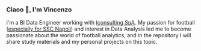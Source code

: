 ### Ciaoo 👋, I'm Vincenzo

I'm a BI Data Engineer working with [Iconsulting SpA](https://www.iconsulting.biz). 
My passion for football ([especially for SSC Napoli](https://sscnapoli.it)) and interest in Data Analysis led me to become passionate about the world of football analytics, and in the repository I will share study materials and my personal projects on this topic.
